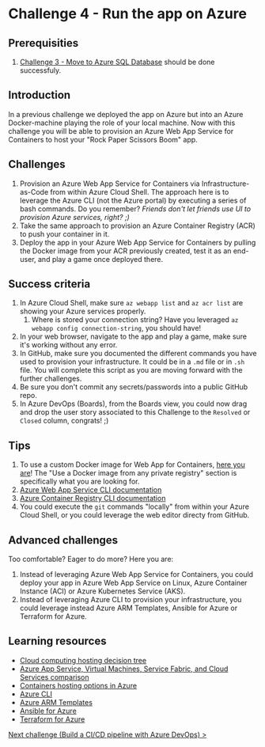 # Challenge 4 - Run the app on Azure

## Prerequisities

1. [Challenge 3 - Move to Azure SQL Database](./MoveToAzureSql.md) should be done successfuly.

## Introduction

In a previous challenge we deployed the app on Azure but into an Azure Docker-machine playing the role of your local machine. Now with this challenge you will be able to provision an Azure Web App Service for Containers to host your "Rock Paper Scissors Boom" app.

## Challenges

1. Provision an Azure Web App Service for Containers via Infrastructure-as-Code from within Azure Cloud Shell. The approach here is to leverage the Azure CLI (not the Azure portal) by executing a series of bash commands. Do you remember? *Friends don't let friends use UI to provision Azure services, right? ;)*
1. Take the same approach to provision an Azure Container Registry (ACR) to push your container in it. 
1. Deploy the app in your Azure Web App Service for Containers by pulling the Docker image from your ACR previously created, test it as an end-user, and play a game once deployed there.

## Success criteria

1. In Azure Cloud Shell, make sure `az webapp list` and `az acr list` are showing your Azure services properly.
   1. Where is stored your connection string? Have you leveraged `az webapp config connection-string`, you should have!
1. In your web browser, navigate to the app and play a game, make sure it's working without any error.
1. In GitHub, make sure you documented the different commands you have used to provision your infrastructure. It could be in a `.md` file or in `.sh` file. You will complete this script as you are moving forward with the further challenges.
  1. Be sure you don't commit any secrets/passwords into a public GitHub repo.
1. In Azure DevOps (Boards), from the Boards view, you could now drag and drop the user story associated to this Challenge to the `Resolved` or `Closed` column, congrats! ;)

## Tips

1. To use a custom Docker image for Web App for Containers, [here you are](https://docs.microsoft.com/en-us/azure/app-service/containers/tutorial-custom-docker-image)! The "Use a Docker image from any private registry" section is specifically what you are looking for.
1. [Azure Web App Service CLI documentation](https://docs.microsoft.com/en-us/cli/azure/webapp)
1. [Azure Container Registry CLI documentation](https://docs.microsoft.com/en-us/cli/azure/acr)
1. You could execute the `git` commands "locally" from within your Azure Cloud Shell, or you could leverage the web editor directy from GitHub.

## Advanced challenges

Too comfortable? Eager to do more? Here you are:

1. Instead of leveraging Azure Web App Service for Containers, you could deploy your app in Azure Web App Service on Linux, Azure Container Instance (ACI) or Azure Kubernetes Service (AKS).
1. Instead of leveraging Azure CLI to provision your infrastructure, you could leverage instead Azure ARM Templates, Ansible for Azure or Terraform for Azure.

## Learning resources

- [Cloud computing hosting decision tree](https://docs.microsoft.com/en-us/azure/architecture/guide/technology-choices/compute-decision-tree)
- [Azure App Service, Virtual Machines, Service Fabric, and Cloud Services comparison](https://docs.microsoft.com/en-us/azure/app-service/choose-web-site-cloud-service-vm)
- [Containers hosting options in Azure](https://azure.microsoft.com/en-us/overview/containers/)
- [Azure CLI](https://docs.microsoft.com/en-us/cli/azure)
- [Azure ARM Templates](https://docs.microsoft.com/en-us/azure/azure-resource-manager/)
- [Ansible for Azure](https://docs.microsoft.com/en-us/azure/ansible/)
- [Terraform for Azure](https://docs.microsoft.com/en-us/azure/terraform/)

[Next challenge (Build a CI/CD pipeline with Azure DevOps) >](./BuildCICDPipelineWithAzureDevOps.md)
